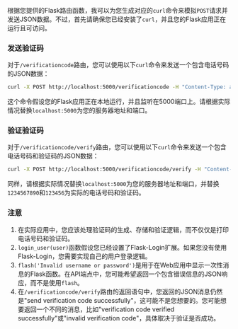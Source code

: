 根据您提供的Flask路由函数，我可以为您生成对应的`curl`命令来模拟`POST`请求并发送JSON数据。不过，首先请确保您已经安装了`curl`，并且您的Flask应用正在运行且可访问。

### 发送验证码

对于`/verificationcode`路由，您可以使用以下`curl`命令来发送一个包含电话号码的JSON数据：


```bash
curl -X POST http://localhost:5000/verificationcode -H "Content-Type: application/json" -d '{"telephone": "1234567890"}'
```
这个命令假设您的Flask应用正在本地运行，并且监听在5000端口上。请根据实际情况替换`localhost:5000`为您的服务器地址和端口。

### 验证验证码

对于`/verificationcode/verify`路由，您可以使用以下`curl`命令来发送一个包含电话号码和验证码的JSON数据：


```bash
curl -X POST http://localhost:5000/verificationcode/verify -H "Content-Type: application/json" -d '{"telephone": "1234567890", "verification_code": "123456"}'
```
同样，请根据实际情况替换`localhost:5000`为您的服务器地址和端口，并替换`1234567890`和`123456`为实际的电话号码和验证码。

### 注意

1. 在实际应用中，您应该处理验证码的生成、存储和验证逻辑，而不仅仅是打印电话号码和验证码。
2. `login_user(user)`函数假设您已经设置了Flask-Login扩展。如果您没有使用Flask-Login，您需要实现自己的用户登录逻辑。
3. `flash('Invalid username or password')`是用于在Web应用中显示一次性消息的Flask函数。在API端点中，您可能希望返回一个包含错误信息的JSON响应，而不是使用`flash`。
4. 在`/verificationcode/verify`路由的返回语句中，您返回的JSON消息仍然是"send verification code successfully"，这可能不是您想要的。您可能想要返回一个不同的消息，比如"verification code verified successfully"或"invalid verification code"，具体取决于验证是否成功。

